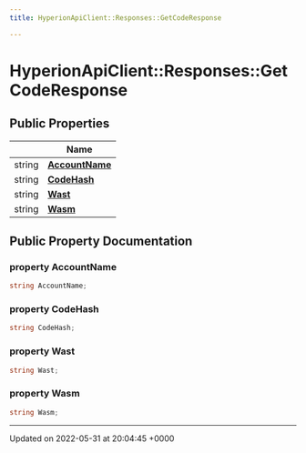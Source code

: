 ```yaml
---
title: HyperionApiClient::Responses::GetCodeResponse

---
```


# HyperionApiClient::Responses::GetCodeResponse





## Public Properties

|                | Name           |
| -------------- | -------------- |
| string | **[AccountName](/Classes/class_hyperion_api_client_1_1_responses_1_1_get_code_response.md#property-accountname)**  |
| string | **[CodeHash](/Classes/class_hyperion_api_client_1_1_responses_1_1_get_code_response.md#property-codehash)**  |
| string | **[Wast](/Classes/class_hyperion_api_client_1_1_responses_1_1_get_code_response.md#property-wast)**  |
| string | **[Wasm](/Classes/class_hyperion_api_client_1_1_responses_1_1_get_code_response.md#property-wasm)**  |

## Public Property Documentation

### property AccountName

```csharp
string AccountName;
```


### property CodeHash

```csharp
string CodeHash;
```


### property Wast

```csharp
string Wast;
```


### property Wasm

```csharp
string Wasm;
```


-------------------------------

Updated on 2022-05-31 at 20:04:45 +0000